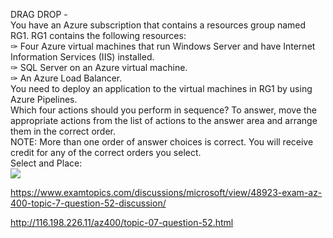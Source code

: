 DRAG DROP -<br/>You have an Azure subscription that contains a resources group named RG1. RG1 contains the following resources:<br/>✑ Four Azure virtual machines that run Windows Server and have Internet Information Services (IIS) installed.<br/>✑ SQL Server on an Azure virtual machine.<br/>✑ An Azure Load Balancer.<br/>You need to deploy an application to the virtual machines in RG1 by using Azure Pipelines.<br/>Which four actions should you perform in sequence? To answer, move the appropriate actions from the list of actions to the answer area and arrange them in the correct order.<br/>NOTE: More than one order of answer choices is correct. You will receive credit for any of the correct orders you select.<br/>Select and Place:<br/><img src="https://www.examtopics.com/assets/media/exam-media/04257/0034100001.jpg" class="in-exam-image"/><br/><p><a href="https://www.examtopics.com/discussions/microsoft/view/48923-exam-az-400-topic-7-question-52-discussion/">https://www.examtopics.com/discussions/microsoft/view/48923-exam-az-400-topic-7-question-52-discussion/</a></p><p><a href="http://116.198.226.11/az400/topic-07-question-52.html">http://116.198.226.11/az400/topic-07-question-52.html</a></p><script src="https://giscus.app/client.js"                    data-repo="azsamples/az204"                    data-repo-id="R_kgDOMRXzDQ"                    data-category="General"                    data-category-id="DIC_kwDOMRXzDc4Cgi27"                    data-mapping="pathname"                    data-strict="0"                    data-reactions-enabled="0"                    data-emit-metadata="0"                    data-input-position="bottom"                    data-theme="preferred_color_scheme"                    data-lang="en"                    crossorigin="anonymous"                    async>                    </script>